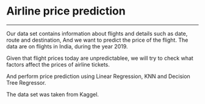 # Airline price prediction
------------------------------------------

Our data set contains information about flights and details such as date, route and destination, And we want to predict the price of the flight. The data are on flights in India, during the year 2019.

Given that flight prices today are unpredictablee, we will try to check what factors affect the prices of airline tickets.

And perform price prediction using Linear Regression, KNN and Decision Tree Regressor.

The data set was taken from Kaggel.
